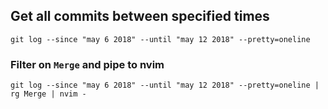 Get all commits between specified times
---------------------------------------
```shell
git log --since "may 6 2018" --until "may 12 2018" --pretty=oneline
```

### Filter on `Merge` and pipe to nvim
```shell
git log --since "may 6 2018" --until "may 12 2018" --pretty=oneline | rg Merge | nvim -
```
